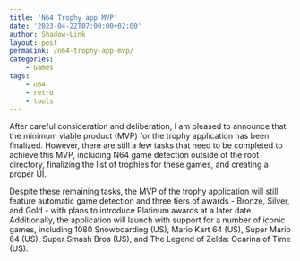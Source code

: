 ```yaml
---
title: 'N64 Trophy app MVP'
date: '2023-04-22T07:00:00+02:00'
author: Shadow-Link
layout: post
permalink: /n64-trophy-app-mvp/
categories:
    - Games
tags:
    - n64
    - retro
    - tools
---
```


After careful consideration and deliberation, I am pleased to announce that the minimum viable product (MVP) for the trophy application has been finalized. However, there are still a few tasks that need to be completed to achieve this MVP, including N64 game detection outside of the root directory, finalizing the list of trophies for these games, and creating a proper UI.

Despite these remaining tasks, the MVP of the trophy application will still feature automatic game detection and three tiers of awards - Bronze, Silver, and Gold - with plans to introduce Platinum awards at a later date. Additionally, the application will launch with support for a number of iconic games, including 1080 Snowboarding (US), Mario Kart 64 (US), Super Mario 64 (US), Super Smash Bros (US), and The Legend of Zelda: Ocarina of Time (US).
